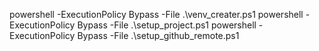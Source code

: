 powershell -ExecutionPolicy Bypass -File .\venv_creater.ps1
powershell -ExecutionPolicy Bypass -File .\setup_project.ps1
powershell -ExecutionPolicy Bypass -File .\setup_github_remote.ps1
